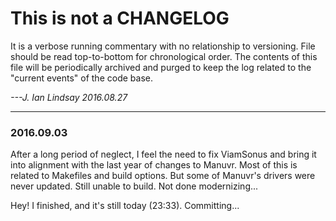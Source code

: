 # This is not a CHANGELOG
It is a verbose running commentary with no relationship to versioning.
File should be read top-to-bottom for chronological order.
The contents of this file will be periodically archived and purged to keep the log related to the "current events" of the code base.

_---J. Ian Lindsay 2016.08.27_

------

### 2016.09.03

After a long period of neglect, I feel the need to fix ViamSonus and bring it into
alignment with the last year of changes to Manuvr. Most of this is related to Makefiles
and build options. But some of Manuvr's drivers were never updated.
Still unable to build. Not done modernizing...

Hey! I finished, and it's still today (23:33).
Committing...
